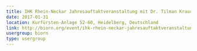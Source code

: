 ```yaml
---
title: IHK Rhein-Neckar Jahresauftaktveranstaltung mit Dr. Tilman Krauch, Freudenberg Gruppe
date: 2017-01-31
location: Kurfürsten-Anlage 52-60, Heidelberg, Deutschland
link: http://biorn.org/event/ihk-rhein-neckar-jahresauftaktveranstaltung-mit-dr-tilman-krauch-freudenberg-gruppe/
usergroup: biorn
type: usergroup
---
```

